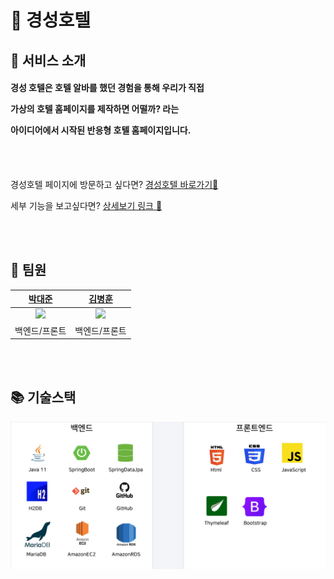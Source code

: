 <h1>🏢 경성호텔</h1>

<h2> 🧭 서비스 소개 </h2>

<h4>

경성 호텔은 호텔 알바를 했던 경험을 통해 우리가 직접

가상의 호텔 홈페이지를 제작하면 어떨까? 라는

아이디어에서 시작된 반응형 호텔 홈페이지입니다.

</h4>

<br><br>

경성호텔 페이지에 방문하고 싶다면? [경성호텔 바로가기🔗](http://3.35.168.56/)

세부 기능을 보고싶다면? [상세보기 링크 🔗](https://1drv.ms/p/s!AuJ-4-uBRTtH-1rbjX2L1J7xtOIh?e=5KWamQ)


<br><br>

<h2> ‍🤝 팀원 </h2>

|                        [박대준](https://github.com/pt807)                      |                        [김병훈](https://github.com/hunbk)                        |
|:-----------------------------------------------------------------------------:|:-----------------------------------------------------------------------------:|
| <img src="https://avatars.githubusercontent.com/u/63392063?v=4" width=100px/> | <img src="https://avatars.githubusercontent.com/u/52270259?v=4" width=100px/> |
|                                    백엔드/프론트                                    |                                    백엔드/프론트                                    |


<br><br>

<h2> 📚 기술스택 </h2>

![img_2.png](img_2.png)

<br><br>
